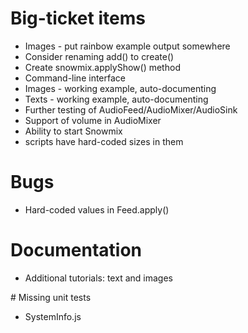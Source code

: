 # Big-ticket items

* Images - put rainbow example output somewhere
* Consider renaming add() to create()
* Create snowmix.applyShow() method
* Command-line interface
* Images - working example, auto-documenting
* Texts - working example, auto-documenting
* Further testing of AudioFeed/AudioMixer/AudioSink
* Support of volume in AudioMixer
* Ability to start Snowmix
* scripts have hard-coded sizes in them

# Bugs

* Hard-coded values in Feed.apply()

# Documentation

* Additional tutorials: text and images

# Missing unit tests

* SystemInfo.js
